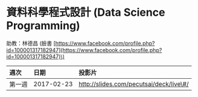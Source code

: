 # 資料科學程式設計 \(Data Science Programming\)

助教：林德昌 \(臉書 [https://www.facebook.com/profile.php?id=100001317182947](https://www.facebook.com/profile.php?id=100001317182947)\)

| 週次 | 日期 | 投影片 |
| :--- | :--- | :--- |
| 第一週 | 2017-02-23 | http://slides.com/pecutsai/deck/live\#/ |



